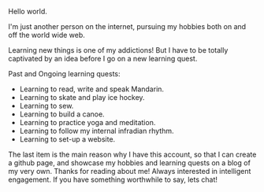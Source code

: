 Hello world.

I'm just another person on the internet, pursuing my hobbies both on and off the world wide web.

Learning new things is one of my addictions! But I have to be totally captivated by an idea before I go on a new learning quest.

Past and Ongoing learning quests:

- Learning to read, write and speak Mandarin.
- Learning to skate and play ice hockey.
- Learning to sew.
- Learning to build a canoe.
- Learning to practice yoga and meditation.
- Learning to follow my internal infradian rhythm.
- Learning to set-up a website.

The last item is the main reason why I have this account, so that I can create a github page, and showcase my hobbies and learning quests on a blog of my very own. 
Thanks for reading about me! Always interested in intelligent engagement. If you have something worthwhile to say, lets chat!

